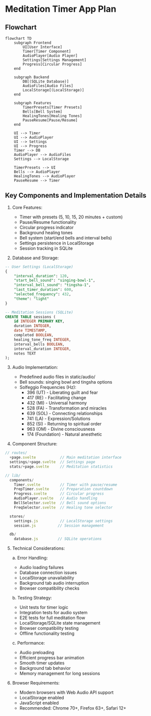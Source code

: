 # Meditation Timer App Plan

## Flowchart

```mermaid
flowchart TD
    subgraph Frontend
        UI[User Interface]
        Timer[Timer Component]
        AudioPlayer[Audio Player]
        Settings[Settings Management]
        Progress[Circular Progress]
    end

    subgraph Backend
        DB[(SQLite Database)]
        AudioFiles[Audio Files]
        LocalStorage[(LocalStorage)]
    end

    subgraph Features
        TimerPresets[Timer Presets]
        Bells[Bell System]
        HealingTones[Healing Tones]
        PauseResume[Pause/Resume]
    end

    UI --> Timer
    UI --> AudioPlayer
    UI --> Settings
    UI --> Progress
    Timer --> DB
    AudioPlayer --> AudioFiles
    Settings --> LocalStorage

    TimerPresets --> UI
    Bells --> AudioPlayer
    HealingTones --> AudioPlayer
    PauseResume --> Timer
```

## Key Components and Implementation Details

1. Core Features:
   - Timer with presets (5, 10, 15, 20 minutes + custom)
   - Pause/Resume functionality
   - Circular progress indicator
   - Background healing tones
   - Bell system (start/end bells and interval bells)
   - Settings persistence in LocalStorage
   - Session tracking in SQLite

2. Database and Storage:

```sql
-- User Settings (LocalStorage)
{
    "interval_duration": 120,
    "start_bell_sound": "singing-bowl-1",
    "interval_bell_sound": "tingsha-1",
    "last_timer_duration": 600,
    "selected_frequency": 432,
    "theme": "light"
}

-- Meditation Sessions (SQLite)
CREATE TABLE sessions (
    id INTEGER PRIMARY KEY,
    duration INTEGER,
    date TIMESTAMP,
    completed BOOLEAN,
    healing_tone_freq INTEGER,
    interval_bells BOOLEAN,
    interval_duration INTEGER,
    notes TEXT
);
```

3. Audio Implementation:
   - Predefined audio files in static/audio/
   - Bell sounds: singing bowl and tingsha options
   - Solfeggio Frequencies (Hz):
     - 396 (UT) - Liberating guilt and fear
     - 417 (RE) - Facilitating change
     - 432 (MI) - Universal harmony
     - 528 (FA) - Transformation and miracles
     - 639 (SOL) - Connecting relationships
     - 741 (LA) - Expression/Solutions
     - 852 (SI) - Returning to spiritual order
     - 963 (OM) - Divine consciousness
     - 174 (Foundation) - Natural anesthetic

4. Component Structure:

```javascript
// routes/
  +page.svelte           // Main meditation interface
  settings/+page.svelte  // Settings page
  stats/+page.svelte     // Meditation statistics

// lib/
  components/
    Timer.svelte         // Timer with pause/resume
    PrepTimer.svelte     // Preparation countdown
    Progress.svelte      // Circular progress
    AudioPlayer.svelte   // Audio handling
    BellSelector.svelte  // Bell sound options
    FreqSelector.svelte  // Healing tone selector

  stores/
    settings.js          // LocalStorage settings
    session.js          // Session management

  db/
    database.js         // SQLite operations
```

5. Technical Considerations:

   a. Error Handling:
   - Audio loading failures
   - Database connection issues
   - LocalStorage unavailability
   - Background tab audio interruption
   - Browser compatibility checks

   b. Testing Strategy:
   - Unit tests for timer logic
   - Integration tests for audio system
   - E2E tests for full meditation flow
   - LocalStorage/SQLite state management
   - Browser compatibility testing
   - Offline functionality testing

   c. Performance:
   - Audio preloading
   - Efficient progress bar animation
   - Smooth timer updates
   - Background tab behavior
   - Memory management for long sessions

6. Browser Requirements:
   - Modern browsers with Web Audio API support
   - LocalStorage enabled
   - JavaScript enabled
   - Recommended: Chrome 70+, Firefox 63+, Safari 12+
